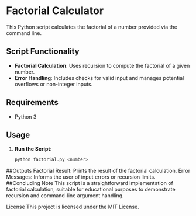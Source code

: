 # Factorial Calculator

This Python script calculates the factorial of a number provided via the command line.

## Script Functionality
- **Factorial Calculation**: Uses recursion to compute the factorial of a given number.
- **Error Handling**: Includes checks for valid input and manages potential overflows or non-integer inputs.

## Requirements
- Python 3

## Usage
1. **Run the Script**:
   ```bash
   python factorial.py <number>
##Outputs
Factorial Result: Prints the result of the factorial calculation.
Error Messages: Informs the user of input errors or recursion limits.
##Concluding Note
This script is a straightforward implementation of factorial calculation, suitable for educational purposes to demonstrate recursion and command-line argument handling.

License
This project is licensed under the MIT License.